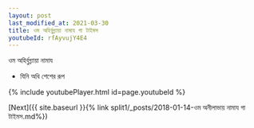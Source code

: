 ```yaml
---
layout: post
last_modified_at: 2021-03-30
title: ওম অহির্বুধ্ন্যায়া নামায গা টাইমস
youtubeId: rfAyvujY4E4
---
```

 
 
 ওম অহির্বুধ্ন্যায়া নামায  
 
 -  যিনি অধি শেশের রূপ 
 
  
 
  
 
 
 
 
 
 


{% include youtubePlayer.html id=page.youtubeId %}
 
[Next]({{ site.baseurl }}{% link  split1/_posts/2018-01-14-ওম অনীলাভায় নামায গা টাইমস.md%})
 

